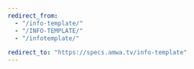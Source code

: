 ```yaml
---
redirect_from:
  - "/info-template/"
  - "/INFO-TEMPLATE/"
  - "/infotemplate/"

redirect_to: "https://specs.amwa.tv/info-template"
---
```

